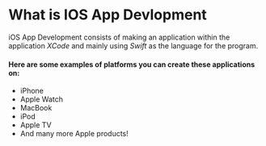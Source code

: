 # What is IOS App Devlopment 

iOS App Development consists of making an application within the application _XCode_ and mainly using _Swift_ as the language for the program. 

#### Here are some examples of platforms you can create these applications on:
* iPhone
* Apple Watch
* MacBook
* iPod
* Apple TV
* And many more Apple products!
